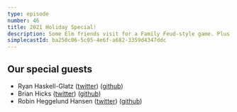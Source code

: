 ```yaml
---
type: episode
number: 46
title: 2021 Holiday Special!
description: Some Elm friends visit for a Family Feud-style game. Plus a special Holiday roundtable to close out the year!
simplecastId: ba250c06-5c05-4e6f-a682-3359d4347ddc
---
```


## Our special guests

- Ryan Haskell-Glatz ([twitter](https://twitter.com/rhg_dev)) ([github](https://github.com/ryannhg))
- Brian Hicks ([twitter](https://twitter.com/brianhicks)) ([github](https://github.com/BrianHicks))
- Robin Heggelund Hansen ([twitter](https://twitter.com/robheghan)) ([github](https://github.com/robinheghan))

